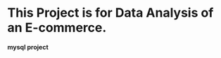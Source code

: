 # This Project is for Data Analysis of an E-commerce.

__mysql project__

<h4 style="color👱‍♂️" h4>
